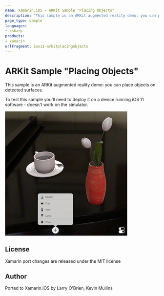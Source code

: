```yaml
---
name: Xamarin.iOS - ARKit Sample "Placing Objects"
description: "This sample is an ARKit augmented reality demo: you can place objects on detected surfaces. To test this sample you'll need to deploy it on a..."
page_type: sample
languages:
- csharp
products:
- xamarin
urlFragment: ios11-arkitplacingobjects
---
```

# ARKit Sample "Placing Objects"

This sample is an ARKit augmented reality demo: you can place objects on detected surfaces.

To test this sample you'll need to deploy it on a device running iOS 11 software - doesn't work on the simulator.

![Demo showing placed objects and menu](Screenshots/arkit-sml.png)


## License

Xamarin port changes are released under the MIT license

## Author

Ported to Xamarin.iOS by Larry O'Brien, Kevin Mullins

